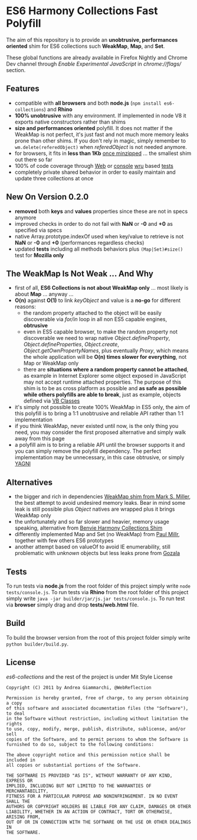 ES6 Harmony Collections Fast Polyfill
===========================================

The aim of this repository is to provide an **unobtrusive, performances oriented** shim for ES6 collections such **WeakMap**, **Map**, and **Set**.

These global functions are already available in Firefox Nightly and Chrome Dev channel through *Enable Experimental JavaScript* in *chrome://flags/* section.


Features
--------
  * compatible with **all browsers** and both **node.js** (`npm install es6-collections`) and **Rhino**
  * **100% unobtrusive** with any environment. If implemented in node V8 it exports native constructors rather than shims
  * **size and performances oriented** polyfill. It does not matter if the WeakMap is not perfect, it's just fast and not much more memory leaks prone than other shims. If you don't rely in magic, simply remember to `wm.delete(referedObject)` when *referedObject* is not needed anymore.
  * for browsers, it fits in **less than 1Kb** [once minzipped](https://github.com/WebReflection/es6-collections/blob/master/build/es6-collections.min.js) ... the smallest shim out there so far
  * 100% of code coverage through [Web](https://github.com/WebReflection/es6-collections/blob/master/tests/web.html) or [console](https://github.com/WebReflection/es6-collections/blob/master/tests/console.js) [wru](https://github.com/WebReflection/wru) based [tests](https://github.com/WebReflection/es6-collections/blob/master/tests/es6-collections.js)
  * completely private shared behavior in order to easily maintain and update three collections at once


New On Version 0.2.0
--------------------
  * **removed** both **keys** and **values** properties since these are not in specs anymore
  * improved checks in order to do not fail with **NaN** or **-0** and **+0** as specified via specs
  * native Array.prototype.indexOf used when key/value to retrieve is not **NaN** or **-0** and **+0** (performances regardless checks)
  * updated **tests** including all methods behaviors plus `(Map|Set)#size()` test for **Mozilla only**


The WeakMap Is Not Weak ... And Why
-----------------------------------
  * first of all, **ES6 Collections is not about WeakMap only** ... most likely is about **Map** ... anyway ...
  * **O(n)** against **O(1)** to link *keyObject* and value is a **no-go** for different reasons:
    * the random property attached to the object will be easily discoverable via *for/in* loop in all non ES5 capable engines, **obtrusive**
    * even in ES5 capable browser, to make the random property not discoverable we need to wrap native *Object.defineProperty*, *Object.defineProperties*, *Object.create*, *Object.getOwnPropertyNames*, plus eventually *Proxy*, which means the whole application will be **O(n) times slower for everything**, not Map or WeakMap only
    * there are **situations where a random property cannot be attached**, as example in Internet Explorer some object exposed in JavaScript may not accept runtime attached properties. The purpose of this shim is to be as cross platform as possible and **as safe as possible while others polyfills are able to break**, just as example, objects defined via [VB Classes](http://code.google.com/p/vbclass/)
  * it's simply not possible to create 100% WeakMap in ES5 only, the aim of this polyfill is to bring a 1:1 unobtrusive and reliable API rather than 1:1 implementation
  * if you think WeakMap, never existed until now, is the only thing you need, you may consider the first proposed alternative and simply walk away from this page
  * a polyfill aim is to bring a reliable API until the browser supports it and you can simply remove the polyfill dependency. The perfect implementation may be unnecessary, in this case obtrusive, or simply [YAGNI](http://en.wikipedia.org/wiki/You_ain't_gonna_need_it)


Alternatives
------------
  * the bigger and rich in dependencies [WeakMap shim from Mark S. Miller](http://code.google.com/p/es-lab/source/browse/trunk/src/ses/WeakMap.js), the best attempt to avoid undesired memory leaks. Bear in mind some leak is still possible plus *Object* natives are wrapped plus it brings WeakMap only
  * the unfortunately and so far slower and heavier, memory usage speaking, alternative from [Benvie Harmony Collections Shim](https://github.com/Benvie/ES6-Harmony-Collections-Shim)
  * differently implemented Map and Set (no WeakMap) from [Paul Millr](https://github.com/paulmillr/es6-shim), together with few others ES6 prototypes
  * another attempt based on valueOf to avoid IE enumerability, still problematic with *unknown* objects but less leaks prone from [Gozala](https://gist.github.com/1269991)


Tests
-----
To run tests via **node.js** from the root folder of this project simply write `node tests/console.js`.
To run tests via **Rhino** from the root folder of this project simply write `java -jar builder/jar/js.jar tests/console.js`.
To run test via **browser** simply drag and drop **tests/web.html** file.


Build
-----
To build the browser version from the root of this project folder simply write `python builder/build.py`.


License
-------

*es6-collections* and the rest of the project is under Mit Style License

    Copyright (C) 2011 by Andrea Giammarchi, @WebReflection
    
    Permission is hereby granted, free of charge, to any person obtaining a copy
    of this software and associated documentation files (the "Software"), to deal
    in the Software without restriction, including without limitation the rights
    to use, copy, modify, merge, publish, distribute, sublicense, and/or sell
    copies of the Software, and to permit persons to whom the Software is
    furnished to do so, subject to the following conditions:
    
    The above copyright notice and this permission notice shall be included in
    all copies or substantial portions of the Software.
    
    THE SOFTWARE IS PROVIDED "AS IS", WITHOUT WARRANTY OF ANY KIND, EXPRESS OR
    IMPLIED, INCLUDING BUT NOT LIMITED TO THE WARRANTIES OF MERCHANTABILITY,
    FITNESS FOR A PARTICULAR PURPOSE AND NONINFRINGEMENT. IN NO EVENT SHALL THE
    AUTHORS OR COPYRIGHT HOLDERS BE LIABLE FOR ANY CLAIM, DAMAGES OR OTHER
    LIABILITY, WHETHER IN AN ACTION OF CONTRACT, TORT OR OTHERWISE, ARISING FROM,
    OUT OF OR IN CONNECTION WITH THE SOFTWARE OR THE USE OR OTHER DEALINGS IN
    THE SOFTWARE.
